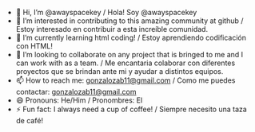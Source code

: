 - 👋 Hi, I’m @awayspacekey / Hola! Soy @awayspacekey
- 👀 I’m interested in contributing to this amazing community at github / Estoy interesado en contribuir a esta increíble comunidad.
- 🌱 I’m currently learning html coding! / Estoy aprendiendo codificación con HTML!
- 💞️ I’m looking to collaborate on any project that is bringed to me and I can work with as a team. / Me encantaria colaborar con diferentes proyectos que se brindan ante mi y ayudar a distintos equipos.
- 📫 How to reach me: gonzalozab11@gmail.com / Como me puedes contactar: gonzalozab11@gmail.com
- 😄 Pronouns: He/Him / Pronombres: El
- ⚡ Fun fact: I always need a cup of coffee!  / Siempre necesito una taza de café!

<!---
awayspacekey/awayspacekey is a ✨ special ✨ repository because its `README.md` (this file) appears on your GitHub profile.
You can click the Preview link to take a look at your changes.
--->
